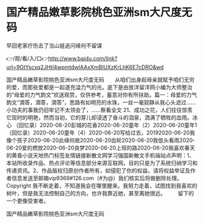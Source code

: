 # 国产精品嫩草影院桃色亚洲sm大尺度无码
早回老家疗伤去了当山娃追问缘何不留谋

👉/观/看/入/口👉http://www.baidu.com/link?url=9GtYscxq2JHtl4wpmtdwIAAxXmBlUXzKrLhK6E7cDRO&wd

国产精品嫩草影院桃色亚洲sm大尺度无码　　从咱们出身起母亲就赋予咱们无穷的爱，而那些爱都是一起道充溢力气的光。底下是由放洋留洋网小编为大师整治的“母爱的力气韵文”欢送观赏，仅供参考，蓄意对你有所扶助。篇一：母爱的力气韵文“滴答，滴答，滴答”，思路有如明亮的水珠，一丝一毫寂静从我心头滤过……小功夫的事我仍旧牢记不太领会了，......察看全文
	21、成功之花，人们往往惊羡它现时的明艳，然而当初，它的芽儿却浸透了奋斗的泪泉，洒满了牺牲的血雨。冰心
（回忆录）2020-06-20彭城的花香2020-06-20童年（2）2020-06-20童年1（回忆录）2020-06-20童年（4）2020-06-20写给过去，20192020-06-20我像个孩子2020-06-20此缘何故2020-06-20齿轮2020-06-20我低头看雨2020-06-20爱的燃放2020-06-20良梦2020-06-20上班的路2020-06-20我喜欢春天的黄昏小说天地热门标签友情链接新散文网学习强国新散文手机端站点声明：1、本站所收录作品、热点评论等信息部分来源互联网，目的只是为了系统归纳学习和传递资讯。2、作品版权归原创作者所有，如侵犯了你的权益，请将权益举证及作者信息发送至邮箱vip9369#126.com（#为@）我们核实后将做删除处理。Copyright
我不断走着，不知道我会在哪里醒来。我努力走着，试图找到我喜欢的树叶，但是我无法控制自己的方向，也许我靠近她，甚至离她很远。
　　留下的一个更像受害者。

国产精品嫩草影院桃色亚洲sm大尺度无码
